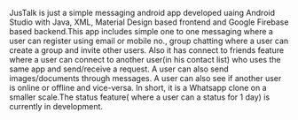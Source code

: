 JusTalk is just a simple messaging android app developed uaing Android Studio with Java, XML, Material Design based frontend and Google Firebase based backend.This app includes simple one to one messaging where a user can register using email or mobile no., group chatting where a user can create a group and invite other users. Also it has connect to friends feature where a user can connect to another user(in his contact list) who uses the same app and send/receive a request.
A user can also send images/documents through messages. A user can also see if another user is online or offline and vice-versa.
In short,  it is a Whatsapp clone on a smaller scale.The status feature( where a user can a status for 1 day) is currently in development.

